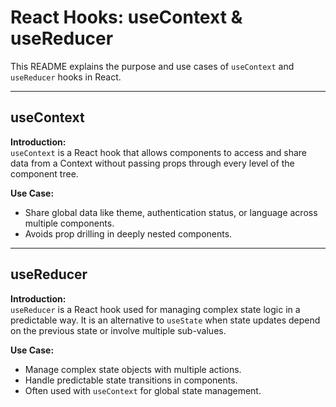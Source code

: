 # React Hooks: useContext & useReducer

This README explains the purpose and use cases of `useContext` and `useReducer` hooks in React.

---

## useContext

**Introduction:**  
`useContext` is a React hook that allows components to access and share data from a Context without passing props through every level of the component tree.

**Use Case:**  
- Share global data like theme, authentication status, or language across multiple components.  
- Avoids prop drilling in deeply nested components.

---

## useReducer

**Introduction:**  
`useReducer` is a React hook used for managing complex state logic in a predictable way. It is an alternative to `useState` when state updates depend on the previous state or involve multiple sub-values.

**Use Case:**  
- Manage complex state objects with multiple actions.  
- Handle predictable state transitions in components.  
- Often used with `useContext` for global state management.
